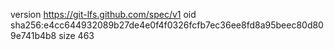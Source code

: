 version https://git-lfs.github.com/spec/v1
oid sha256:e4cc644932089b27de4e0f4f0326fcfb7ec36ee8fd8a95beec80d809e741b4b8
size 463
